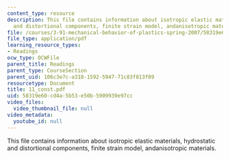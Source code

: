 ```yaml
---
content_type: resource
description: This file contains information about isotropic elastic materials, hydrostatic
  and distortional components, finite strain model, andanisotropic materials.
file: /courses/3-91-mechanical-behavior-of-plastics-spring-2007/58319e60cd4a5b53e50b5909939e97cc_11_const.pdf
file_type: application/pdf
learning_resource_types:
- Readings
ocw_type: OCWFile
parent_title: Readings
parent_type: CourseSection
parent_uid: 106c3e7c-a318-1592-5947-71c83f813f89
resourcetype: Document
title: 11_const.pdf
uid: 58319e60-cd4a-5b53-e50b-5909939e97cc
video_files:
  video_thumbnail_file: null
video_metadata:
  youtube_id: null
---
```

This file contains information about isotropic elastic materials, hydrostatic and distortional components, finite strain model, andanisotropic materials.

